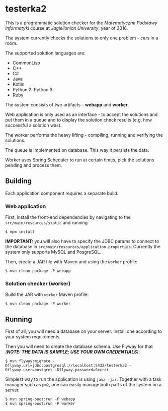 # testerka2

This is a programmatic solution checker for the
_Matematyczne Podstawy Informatyki_ course at _Jagiellonian University_, year of 2016.

The system currently checks the solutions to only one problem - cars in a room.

The supported solution languages are:

* CommonLisp
* C++
* C#
* Java
* Kotlin
* Python 2, Python 3
* Ruby

The system consists of two artifacts - **webapp** and **worker**.

Web application is only used as an interface - to accept the solutions and put them in a queue and to display the solution check results (e.g. how successful a solution was).

The worker performs the heavy lifting - compiling, running and verifying the solutions.

The queue is implemented on database. This way it persists the data.

Worker uses Spring Scheduler to run at certain times, pick the solutions pending and process them.

## Building

Each application component requires a separate build.

### Web application

First, install the front-end dependencies by navigating to the `src/main/resources/static` and running

```
$ npm install
```

**IMPORTANT:** you will also have to specify the JDBC params to connect to the database in `src/main/resources/application.properties`. Currently the system only supports MySQL and PosgreSQL.

Then, create a JAR file with Maven and using the `worker` profile:

```
$ mvn clean package -P webapp
```

### Solution checker (worker)

Build the JAR with `worker` Maven profile:

```
$ mvn clean package -P worker
```

## Running

First of all, you will need a database on your server. Install one according to your system requirements.

Then you will need to create the database schema. Use Flyway for that _(**NOTE: THE DATA IS SAMPLE; USE YOUR OWN CREDENTIALS**)_:

```
$ mvn flyway:migrate -Dflyway.url=jdbc:postgresql://localhost:5432/testerka2 -Dflyway.user=postgres -Dflyway.password=Secret
```

Simplest way to run the application is using `java -jar`. Together with a task manager such as `pm2`,
one can easily manage both parts of the system on a server.

```
$ mvn spring-boot:run -P webapp
$ mvn spring-boot:run -P worker
```
